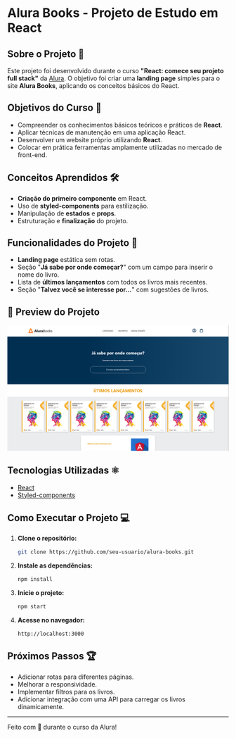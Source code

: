 # Alura Books - Projeto de Estudo em React

## Sobre o Projeto 📖

Este projeto foi desenvolvido durante o curso **"React: comece seu projeto full stack"** da [Alura](https://cursos.alura.com.br/course/react-crie-primeira-pagina-web). O objetivo foi criar uma **landing page** simples para o site **Alura Books**, aplicando os conceitos básicos do React.

## Objetivos do Curso 🎯

- Compreender os conhecimentos básicos teóricos e práticos de **React**.
- Aplicar técnicas de manutenção em uma aplicação React.
- Desenvolver um website próprio utilizando **React**.
- Colocar em prática ferramentas amplamente utilizadas no mercado de front-end.

## Conceitos Aprendidos 🛠️

- **Criação do primeiro componente** em React.
- Uso de **styled-components** para estilização.
- Manipulação de **estados** e **props**.
- Estruturação e **finalização** do projeto.

## Funcionalidades do Projeto 🚀

- **Landing page** estática sem rotas.
- Seção "**Já sabe por onde começar?**" com um campo para inserir o nome do livro.
- Lista de **últimos lançamentos** com todos os livros mais recentes.
- Seção "**Talvez você se interesse por...**" com sugestões de livros.

## 📸 Preview do Projeto

![Preview do Alura Books](./src/imagens/imagem.PNG)

## Tecnologias Utilizadas ⚛️

- [React](https://reactjs.org/)
- [Styled-components](https://styled-components.com/)

## Como Executar o Projeto 💻

1. **Clone o repositório:**
   ```bash
   git clone https://github.com/seu-usuario/alura-books.git
   ```

2. **Instale as dependências:**
   ```bash
   npm install
   ```

3. **Inicie o projeto:**
   ```bash
   npm start
   ```

4. **Acesse no navegador:**
   ```
   http://localhost:3000
   ```

## Próximos Passos 🏆

- Adicionar rotas para diferentes páginas.
- Melhorar a responsividade.
- Implementar filtros para os livros.
- Adicionar integração com uma API para carregar os livros dinamicamente.

---

Feito com 💙 durante o curso da Alura!

